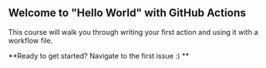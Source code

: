 ## Welcome to "Hello World" with GitHub Actions

This course will walk you through writing your first action and using it with a workflow file. 

**Ready to get started? Navigate to the first issue :) **
